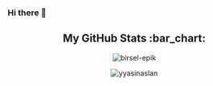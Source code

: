 ### Hi there 👋

<!--
**birsel-epik/birsel-epik** is a ✨ _special_ ✨ repository because its `README.md` (this file) appears on your GitHub profile.

Here are some ideas to get you started:

- 🔭 I’m currently working on ...
- 🌱 I’m currently learning ...
- 👯 I’m looking to collaborate on ...
- 🤔 I’m looking for help with ...
- 💬 Ask me about ...
- 📫 How to reach me: ...
- 😄 Pronouns: ...
- ⚡ Fun fact: ...
-->


<h2 align="center">My GitHub Stats :bar_chart:</h2>
<p align="center">
<p align="center"> <img src="https://github-readme-stats.vercel.app/api?username=birsel-epik&show_icons=true&theme=great-gatsby&count_private=true" alt="birsel-epik" />
<p align="center"> <img src="https://github-readme-stats.vercel.app/api/top-langs?username=birsel-epik&show_icons=true&theme=great-gatsby&count_private=true" alt="yyasinaslan" />
</p>
